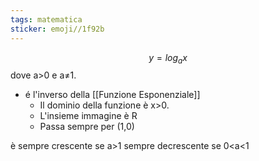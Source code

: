 ```yaml
---
tags: matematica
sticker: emoji//1f92b
---
```

$$
y=log_{a}x
$$
dove a>0 e a≠1.
- é l'inverso della [[Funzione Esponenziale]] 
	- Il dominio della funzione è x>0.
	- L'insieme immagine è R
	- Passa sempre per (1,0)

è sempre crescente se a>1
sempre decrescente se 0<a<1